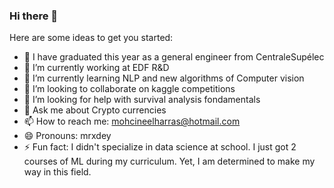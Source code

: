### Hi there 👋


Here are some ideas to get you started:

- 🔭 I have graduated this year as a general engineer from CentraleSupélec
- 🔭 I’m currently working at EDF R&D
- 🌱 I’m currently learning NLP and new algorithms of Computer vision
- 👯 I’m looking to collaborate on kaggle competitions
- 🤔 I’m looking for help with survival analysis fondamentals
- 💬 Ask me about Crypto currencies
- 📫 How to reach me: mohcineelharras@hotmail.com
- 😄 Pronouns: mrxdey
- ⚡ Fun fact: I didn't specialize in data science at school. I just got 2 courses of ML during my curriculum. Yet, I am determined to make my way in this field.

